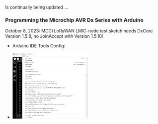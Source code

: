 Is continually being updated ...  

### Programming the Microchip AVR Dx Series with Arduino

October 8, 2023: MCCI LoRaWAN LMIC-node test sketch needs DxCore Version 1.5.8, no JoinAccept with Version 1.5.10!

- Arduino IDE Tools Config:

- <img src="../Images/Arduino_IDE_Tools_Config.jpg" alt="polylab" width="50%">  
